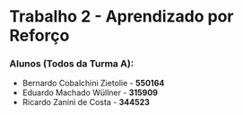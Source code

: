 # <b>Trabalho 2 - Aprendizado por Reforço</b>

### Alunos (Todos da Turma A):

- Bernardo Cobalchini Zietolie    - <b> 550164 </b>
- Eduardo Machado Wüllner         - <b> 315909 </b>
- Ricardo Zanini de Costa         - <b> 344523 </b>
